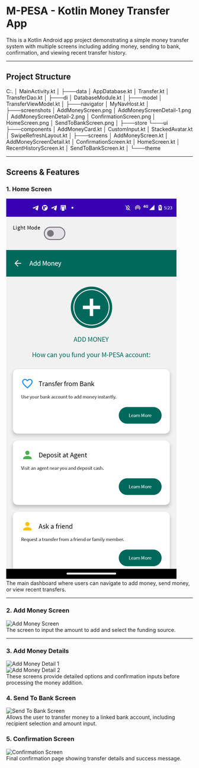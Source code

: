 # M-PESA - Kotlin Money Transfer App

This is a Kotlin Android app project demonstrating a simple money transfer system with multiple screens including adding money, sending to bank, confirmation, and viewing recent transfer history.

---

## Project Structure
C:.
│ MainActivity.kt
│
├───data
│ AppDatabase.kt
│ Transfer.kt
│ TransferDao.kt
│
├───di
│ DatabaseModule.kt
│
├───model
│ TransferViewModel.kt
│
├───navigator
│ MyNavHost.kt
│
├───screenshots
│ AddMoneyScreen.png
│ AddMoneyScreenDetail-1.png
│ AddMoneyScreenDetail-2.png
│ ConfirmationScreen.png
│ HomeScreen.png
│ SendToBankScreen.png
│
├───store
└───ui
├───components
│ AddMoneyCard.kt
│ CustomInput.kt
│ StackedAvatar.kt
│ SwipeRefreshLayout.kt
│
├───screens
│ AddMoneyScreen.kt
│ AddMoneyScreenDetail.kt
│ ConfirmationScreen.kt
│ HomeScreen.kt
│ RecentHistoryScreen.kt
│ SendToBankScreen.kt
│
└───theme


---

## Screens & Features

### 1. Home Screen  
![Home Screen](https://github.com/JonathanZeru/Jonathan-Zeru/blob/main/app/src/main/java/com/mpesa/myapplication/screenshots/AddMoneyScreen.png)  
The main dashboard where users can navigate to add money, send money, or view recent transfers.

---

### 2. Add Money Screen  
![Add Money Screen](screenshots/AddMoneyScreen.png)  
The screen to input the amount to add and select the funding source.

---

### 3. Add Money Details  
![Add Money Detail 1](screenshots/AddMoneyScreenDetail-1.png)  
![Add Money Detail 2](screenshots/AddMoneyScreenDetail-2.png)  
These screens provide detailed options and confirmation inputs before processing the money addition.

### 4. Send To Bank Screen  
![Send To Bank Screen](screenshots/SendToBankScreen.png)  
Allows the user to transfer money to a linked bank account, including recipient selection and amount input.

### 5. Confirmation Screen  
![Confirmation Screen](screenshots/ConfirmationScreen.png)  
Final confirmation page showing transfer details and success message.

